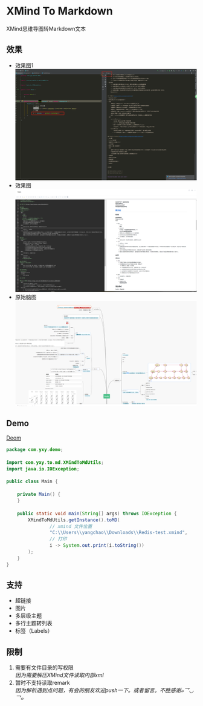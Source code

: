 # XMind To Markdown
XMind思维导图转Markdown文本
## 效果
- 效果图1
![image](src/main/resources/x1.png)
- 效果图
![image](src/main/resources/mdcode.png)
- 原始脑图
![image](src/main/resources/pos.png)
## Demo
[Deom](src/main/java/com/yxy/demo/Main.java)
```java
package com.yxy.demo;

import com.yxy.to.md.XMindToMdUtils;
import java.io.IOException;

public class Main {

    private Main() {
    }

    public static void main(String[] args) throws IOException {
        XMindToMdUtils.getInstance().toMD(
                // xmind 文件位置
                "C:\\Users\\yangchao\\Downloads\\Redis-test.xmind",
                // 打印
                i -> System.out.print(i.toString())
        );
    }
}
```
## 支持
- 超链接
- 图片
- 多层级主题
- 多行主题转列表
- 标签（Labels）

## 限制
1. 需要有文件目录的写权限  
    *因为需要解压XMind文件读取内部xml*
2. 暂时不支持读取remark  
    *因为解析遇到点问题，有会的朋友欢迎push一下。或者留言。不胜感谢๑乛◡乛๑*
